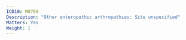 ```yaml
---
ICD10: M0769
Description: "Other enteropathic arthropathies: Site unspecified"
Matters: Yes
Weight: 1
---
```

